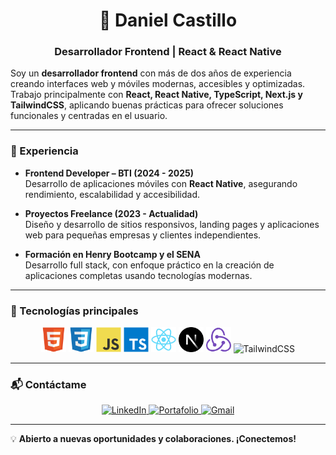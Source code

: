 <h1 align="center">🚀 Daniel Castillo</h1>
<h3 align="center">Desarrollador Frontend | React & React Native</h3>

Soy un **desarrollador frontend** con más de dos años de experiencia creando interfaces web y móviles modernas, accesibles y optimizadas. Trabajo principalmente con **React, React Native, TypeScript, Next.js y TailwindCSS**, aplicando buenas prácticas para ofrecer soluciones funcionales y centradas en el usuario.

---

### 💼 Experiencia

- **Frontend Developer – BTI (2024 - 2025)**  
  Desarrollo de aplicaciones móviles con **React Native**, asegurando rendimiento, escalabilidad y accesibilidad.

- **Proyectos Freelance (2023 - Actualidad)**  
  Diseño y desarrollo de sitios responsivos, landing pages y aplicaciones web para pequeñas empresas y clientes independientes.

- **Formación en Henry Bootcamp y el SENA**  
  Desarrollo full stack, con enfoque práctico en la creación de aplicaciones completas usando tecnologías modernas.

---

### 🚀 Tecnologías principales

<p align="center">
  <img src="https://raw.githubusercontent.com/devicons/devicon/master/icons/html5/html5-original.svg" alt="HTML5" width="40" height="40"/>
  <img src="https://raw.githubusercontent.com/devicons/devicon/master/icons/css3/css3-original.svg" alt="CSS3" width="40" height="40"/>
  <img src="https://raw.githubusercontent.com/devicons/devicon/master/icons/javascript/javascript-original.svg" alt="JavaScript" width="40" height="40"/>
  <img src="https://raw.githubusercontent.com/devicons/devicon/master/icons/typescript/typescript-original.svg" alt="TypeScript" width="40" height="40"/>
  <img src="https://raw.githubusercontent.com/devicons/devicon/master/icons/react/react-original.svg" alt="React" width="40" height="40"/>
  <img src="https://raw.githubusercontent.com/devicons/devicon/master/icons/nextjs/nextjs-original.svg" alt="Next.js" width="40" height="40"/>
  <img src="https://raw.githubusercontent.com/devicons/devicon/master/icons/redux/redux-original.svg" alt="Redux" width="40" height="40"/>
  <img src="https://www.vectorlogo.zone/logos/tailwindcss/tailwindcss-icon.svg" alt="TailwindCSS" width="40" height="40"/>
</p>

---

### 📬 Contáctame

<p align="center">  
  <a href="https://www.linkedin.com/in/danielcastillo97/" target="_blank"> 
    <img src="https://cdn-icons-png.flaticon.com/512/174/174857.png" alt="LinkedIn" width="36" height="36"/> 
  </a>  
  <a href="https://castillocoder.netlify.app/" target="_blank"> 
    <img src="https://img.icons8.com/ios-filled/50/000000/domain.png" alt="Portafolio" width="36" height="36"/> 
  </a>  
  <a href="https://mail.google.com/mail/?view=cm&fs=1&to=castillod159@gmail.com" target="_blank"> 
    <img src="https://cdn-icons-png.flaticon.com/512/281/281769.png" alt="Gmail" width="36" height="36"/> 
  </a>  
</p>

---

💡 **Abierto a nuevas oportunidades y colaboraciones. ¡Conectemos!**
